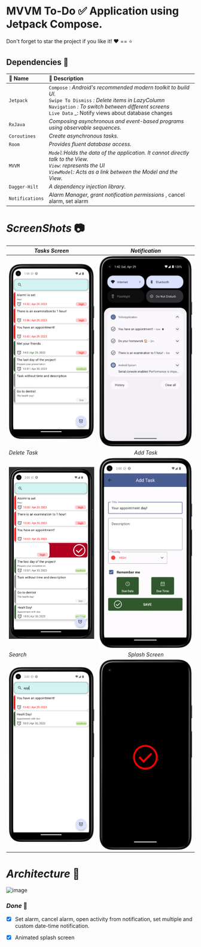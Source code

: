 
# MVVM To-Do :white_check_mark: Application using Jetpack Compose.

Don't forget to star the project if you like it!  :heart: ==  :star:

##  Dependencies :high_brightness:


| :key: Name      | :book: Description                                                                                                                                                                                                                          | 
|:----------------|:--------------------------------------------------------------------------------------------------------------------------------------------------------------------------------------------------------------------------------------------|
| `Jetpack`       | `Compose` : _Android's recommended modern toolkit to build UI._ <br/> `Swipe To Dismiss` _: Delete items in LazyColumn_<br/> `Navigation` _: To switch between different screens_  <br/> `Live Data` _: Notify views about database changes | 
| `RxJava`        | _Composing asynchronous and event-based programs using observable sequences._                                                                                                                                                               | 
| `Coroutines`    | _Create asynchronous tasks._                                                                                                                                                                                                                | 
| `Room`          | _Provides fluent database access._                                                                                                                                                                                                          | 
| `MVVM`          | _`Model`:Holds the data of the application. It cannot directly talk to the View.<br/>`View`: represents the UI <br/>`ViewModel`: Acts as a link between the Model and the View._                                                            | 
| `Dagger-Hilt`   | _A dependency injection library._                                                                                                                                                                                                           | 
| `Notifications` | _Alarm Manager, grant notification permissions_ , cancel alarm, set alarm                                                                                                                                                                   | 

#  _ScreenShots_  :camera:

| _Tasks Screen_               |        _Notification_        | 
|------------------------------|:----------------------------:|
| ![img_3.png](ss/img_3.png)   |  ![img_1.png](ss/img_1.png)  |
| _Delete Task_                |          _Add Task_          |
| ![img_8.png](ss/img_8.png)   |  ![img_9.png](ss/img_9.png)  |
| _Search_                     |       _Splash Screen_        |
| ![img_10.png](ss/img_10.png) | ![img_11.png](ss/img_11.png) |

#  _Architecture_  :bank:

![image](https://user-images.githubusercontent.com/75504778/230778053-9c635eef-5f8f-4f0e-832a-185adfdd6afa.png)

### _Done_ :100:

- [x] Set alarm, cancel alarm, open activity from notification, set multiple and custom date-time notification.
- [x] Animated splash screen

